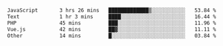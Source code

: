 <!--START_SECTION:waka-->

```txt
JavaScript       3 hrs 26 mins   █████████████▒░░░░░░░░░░░   53.84 %
Text             1 hr 3 mins     ████░░░░░░░░░░░░░░░░░░░░░   16.44 %
PHP              45 mins         ███░░░░░░░░░░░░░░░░░░░░░░   11.96 %
Vue.js           42 mins         ██▓░░░░░░░░░░░░░░░░░░░░░░   11.11 %
Other            14 mins         █░░░░░░░░░░░░░░░░░░░░░░░░   03.84 %
```

<!--END_SECTION:waka-->
